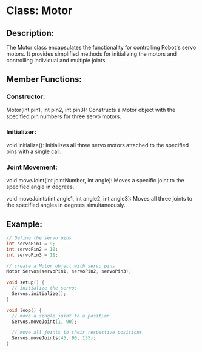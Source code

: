# Class: Motor

## Description:

The Motor class encapsulates the functionality for controlling Robot's servo motors. It provides simplified methods for initializing the motors and controlling individual and multiple joints.

## Member Functions:

### Constructor:

Motor(int pin1, int pin2, int pin3): Constructs a Motor object with the specified pin numbers for three servo motors.

### Initializer:

void initialize(): Initializes all three servo motors attached to the specified pins with a single call.

### Joint Movement:

void moveJoint(int jointNumber, int angle): Moves a specific joint to the specified angle in degrees.

void moveJoints(int angle1, int angle2, int angle3): Moves all three joints to the specified angles in degrees simultaneously.

## Example:
```cpp
// Define the servo pins
int servoPin1 = 9;
int servoPin2 = 10;
int servoPin3 = 11;

// create a Motor object with servo pins
Motor Servos(servoPin1, servoPin2, servoPin3);

void setup() {
  // initialize the servos
  Servos.initialize();
}

void loop() {
  // move a single joint to a position
  Servos.moveJoint(1, 90);

  // move all joints to their respective positions
  Servos.moveJoints(45, 90, 135);
}
```
